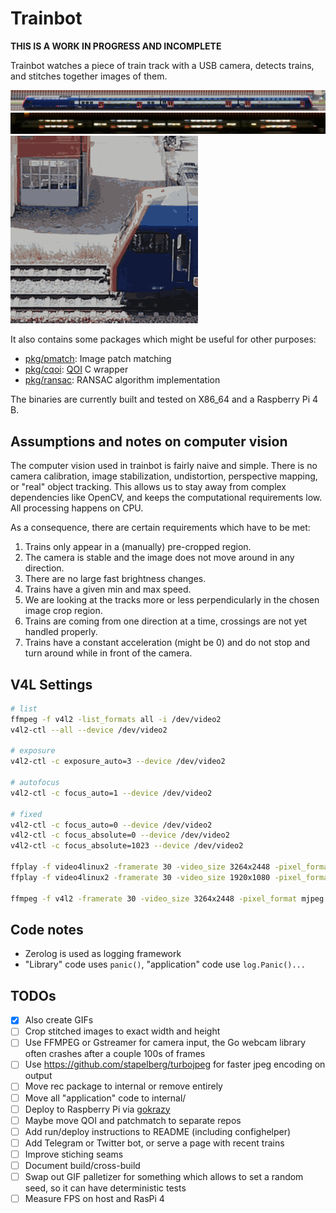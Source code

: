# Trainbot

**THIS IS A WORK IN PROGRESS AND INCOMPLETE**

Trainbot watches a piece of train track with a USB camera, detects trains, and stitches together images of them.

[<img src="pkg/stitch/testdata/test1.jpg">](pkg/stitch/testdata/test1.jpg)
[<img src="pkg/stitch/testdata/test2.jpg">](pkg/stitch/testdata/test2.jpg)
[<img src="demo.gif">](demo.gif)

It also contains some packages which might be useful for other purposes:

* [pkg/pmatch](pkg/pmatch): Image patch matching
* [pkg/cqoi](pkg/cqoi): [QOI](https://github.com/phoboslab/qoi) C wrapper
* [pkg/ransac](pkg/ransac): RANSAC algorithm implementation

The binaries are currently built and tested on X86_64 and a Raspberry Pi 4 B.

## Assumptions and notes on computer vision

The computer vision used in trainbot is fairly naive and simple.
There is no camera calibration, image stabilization, undistortion, perspective mapping, or "real" object tracking.
This allows us to stay away from complex dependencies like OpenCV, and keeps the computational requirements low.
All processing happens on CPU.

As a consequence, there are certain requirements which have to be met:

1. Trains only appear in a (manually) pre-cropped region.
1. The camera is stable and the image does not move around in any direction.
1. There are no large fast brightness changes.
1. Trains have a given min and max speed.
1. We are looking at the tracks more or less perpendicularly in the chosen image crop region.
1. Trains are coming from one direction at a time, crossings are not yet handled properly.
1. Trains have a constant acceleration (might be 0) and do not stop and turn around while in front of the camera.

## V4L Settings

```bash
# list
ffmpeg -f v4l2 -list_formats all -i /dev/video2
v4l2-ctl --all --device /dev/video2

# exposure
v4l2-ctl -c exposure_auto=3 --device /dev/video2

# autofocus
v4l2-ctl -c focus_auto=1 --device /dev/video2

# fixed
v4l2-ctl -c focus_auto=0 --device /dev/video2
v4l2-ctl -c focus_absolute=0 --device /dev/video2
v4l2-ctl -c focus_absolute=1023 --device /dev/video2

ffplay -f video4linux2 -framerate 30 -video_size 3264x2448 -pixel_format mjpeg /dev/video2
ffplay -f video4linux2 -framerate 30 -video_size 1920x1080 -pixel_format mjpeg /dev/video2

ffmpeg -f v4l2 -framerate 30 -video_size 3264x2448 -pixel_format mjpeg -i /dev/video2 output.avi
```

## Code notes

* Zerolog is used as logging framework
* "Library" code uses `panic()`, "application" code use `log.Panic()...`

## TODOs

- [x] Also create GIFs
- [ ] Crop stitched images to exact width and height
- [ ] Use FFMPEG or Gstreamer for camera input, the Go webcam library often crashes after a couple 100s of frames
- [ ] Use https://github.com/stapelberg/turbojpeg for faster jpeg encoding on output
- [ ] Move rec package to internal or remove entirely
- [ ] Move all "application" code to internal/
- [ ] Deploy to Raspberry Pi via [gokrazy](https://gokrazy.org/)
- [ ] Maybe move QOI and patchmatch to separate repos
- [ ] Add run/deploy instructions to README (including confighelper)
- [ ] Add Telegram or Twitter bot, or serve a page with recent trains
- [ ] Improve stiching seams
- [ ] Document build/cross-build
- [ ] Swap out GIF palletizer for something which allows to set a random seed, so it can have deterministic tests
- [ ] Measure FPS on host and RasPi 4

